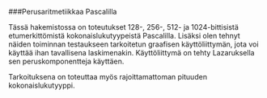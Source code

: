 ###Perusaritmetiikkaa Pascalilla

Tässä hakemistossa on toteutukset 128-, 256-, 512- ja 1024-bittisistä etumerkittömistä kokonaislukutyypeistä Pascalilla. Lisäksi olen tehnyt näiden toiminnan testaukseen tarkoitetun graafisen käyttöliittymän, jota voi käyttää ihan tavallisena laskimenakin. Käyttöliittymä on tehty Lazaruksella sen peruskomponentteja käyttäen.

Tarkoituksena on toteuttaa myös rajoittamattoman pituuden kokonaislukutyyppi.
